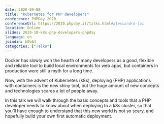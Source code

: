 ```yaml
---
date: 2020-09-08
title: "Kubernetes for PHP developers"
conference: PHPDay 2020
conferenceUrl: https://2020.phpday.it/talks.html#alessandro-lai
location: Online
slides: 2020-10-k8s-php-developers-phpday
language: en
joindin: b0b64
categories: ["Talks"]
---
```

Docker has slowly won the hearth of many developers as a good, flexible and reliable tool to build local environments for web apps, but containers in production were still a myth for a long time. 

Now, with the advent of Kubernetes (k8s), deploying (PHP) applications with containers is the new shiny tool, but the huge amount of new concepts and technologies scares a lot of people away. 

In this talk we will walk through the basic concepts and tools that a PHP developer needs to know about when deploying to a k8s cluster, so that you’ll have enough to understand that this new world is not so scary, and hopefully build your own first automatic deployment. 
